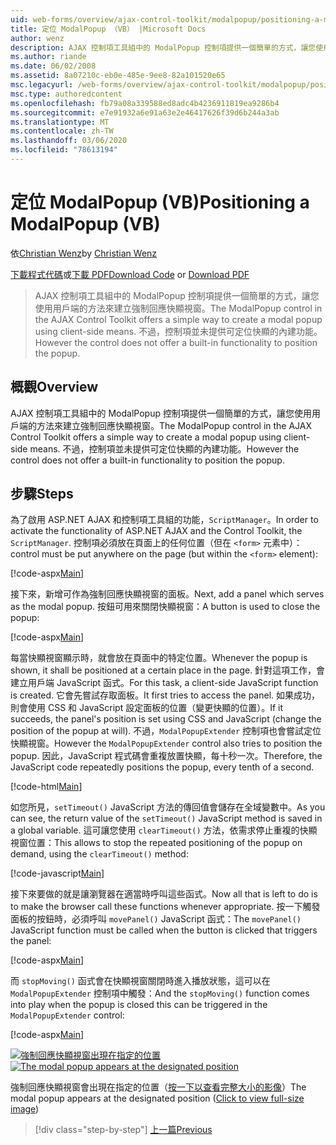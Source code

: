 ```yaml
---
uid: web-forms/overview/ajax-control-toolkit/modalpopup/positioning-a-modalpopup-vb
title: 定位 ModalPopup （VB） |Microsoft Docs
author: wenz
description: AJAX 控制項工具組中的 ModalPopup 控制項提供一個簡單的方式，讓您使用用戶端的方法來建立強制回應快顯視窗。 但控制項不提供 。
ms.author: riande
ms.date: 06/02/2008
ms.assetid: 8a07210c-eb0e-485e-9ee8-82a101520e65
msc.legacyurl: /web-forms/overview/ajax-control-toolkit/modalpopup/positioning-a-modalpopup-vb
msc.type: authoredcontent
ms.openlocfilehash: fb79a08a339588ed8adc4b4236911819ea9286b4
ms.sourcegitcommit: e7e91932a6e91a63e2e46417626f39d6b244a3ab
ms.translationtype: MT
ms.contentlocale: zh-TW
ms.lasthandoff: 03/06/2020
ms.locfileid: "78613194"
---
```

# <a name="positioning-a-modalpopup-vb"></a><span data-ttu-id="a81ee-104">定位 ModalPopup (VB)</span><span class="sxs-lookup"><span data-stu-id="a81ee-104">Positioning a ModalPopup (VB)</span></span>

<span data-ttu-id="a81ee-105">依[Christian Wenz](https://github.com/wenz)</span><span class="sxs-lookup"><span data-stu-id="a81ee-105">by [Christian Wenz](https://github.com/wenz)</span></span>

<span data-ttu-id="a81ee-106">[下載程式代碼](https://download.microsoft.com/download/2/4/0/24052038-f942-4336-905b-b60ae56f0dd5/ModalPopup4.vb.zip)或[下載 PDF](https://download.microsoft.com/download/b/6/a/b6ae89ee-df69-4c87-9bfb-ad1eb2b23373/modalpopup4VB.pdf)</span><span class="sxs-lookup"><span data-stu-id="a81ee-106">[Download Code](https://download.microsoft.com/download/2/4/0/24052038-f942-4336-905b-b60ae56f0dd5/ModalPopup4.vb.zip) or [Download PDF](https://download.microsoft.com/download/b/6/a/b6ae89ee-df69-4c87-9bfb-ad1eb2b23373/modalpopup4VB.pdf)</span></span>

> <span data-ttu-id="a81ee-107">AJAX 控制項工具組中的 ModalPopup 控制項提供一個簡單的方式，讓您使用用戶端的方法來建立強制回應快顯視窗。</span><span class="sxs-lookup"><span data-stu-id="a81ee-107">The ModalPopup control in the AJAX Control Toolkit offers a simple way to create a modal popup using client-side means.</span></span> <span data-ttu-id="a81ee-108">不過，控制項並未提供可定位快顯的內建功能。</span><span class="sxs-lookup"><span data-stu-id="a81ee-108">However the control does not offer a built-in functionality to position the popup.</span></span>

## <a name="overview"></a><span data-ttu-id="a81ee-109">概觀</span><span class="sxs-lookup"><span data-stu-id="a81ee-109">Overview</span></span>

<span data-ttu-id="a81ee-110">AJAX 控制項工具組中的 ModalPopup 控制項提供一個簡單的方式，讓您使用用戶端的方法來建立強制回應快顯視窗。</span><span class="sxs-lookup"><span data-stu-id="a81ee-110">The ModalPopup control in the AJAX Control Toolkit offers a simple way to create a modal popup using client-side means.</span></span> <span data-ttu-id="a81ee-111">不過，控制項並未提供可定位快顯的內建功能。</span><span class="sxs-lookup"><span data-stu-id="a81ee-111">However the control does not offer a built-in functionality to position the popup.</span></span>

## <a name="steps"></a><span data-ttu-id="a81ee-112">步驟</span><span class="sxs-lookup"><span data-stu-id="a81ee-112">Steps</span></span>

<span data-ttu-id="a81ee-113">為了啟用 ASP.NET AJAX 和控制項工具組的功能，`ScriptManager`。</span><span class="sxs-lookup"><span data-stu-id="a81ee-113">In order to activate the functionality of ASP.NET AJAX and the Control Toolkit, the `ScriptManager`.</span></span> <span data-ttu-id="a81ee-114">控制項必須放在頁面上的任何位置（但在 `<form>` 元素中）：</span><span class="sxs-lookup"><span data-stu-id="a81ee-114">control must be put anywhere on the page (but within the `<form>` element):</span></span>

[!code-aspx[Main](positioning-a-modalpopup-vb/samples/sample1.aspx)]

<span data-ttu-id="a81ee-115">接下來，新增可作為強制回應快顯視窗的面板。</span><span class="sxs-lookup"><span data-stu-id="a81ee-115">Next, add a panel which serves as the modal popup.</span></span> <span data-ttu-id="a81ee-116">按鈕可用來關閉快顯視窗：</span><span class="sxs-lookup"><span data-stu-id="a81ee-116">A button is used to close the popup:</span></span>

[!code-aspx[Main](positioning-a-modalpopup-vb/samples/sample2.aspx)]

<span data-ttu-id="a81ee-117">每當快顯視窗顯示時，就會放在頁面中的特定位置。</span><span class="sxs-lookup"><span data-stu-id="a81ee-117">Whenever the popup is shown, it shall be positioned at a certain place in the page.</span></span> <span data-ttu-id="a81ee-118">針對這項工作，會建立用戶端 JavaScript 函式。</span><span class="sxs-lookup"><span data-stu-id="a81ee-118">For this task, a client-side JavaScript function is created.</span></span> <span data-ttu-id="a81ee-119">它會先嘗試存取面板。</span><span class="sxs-lookup"><span data-stu-id="a81ee-119">It first tries to access the panel.</span></span> <span data-ttu-id="a81ee-120">如果成功，則會使用 CSS 和 JavaScript 設定面板的位置（變更快顯的位置）。</span><span class="sxs-lookup"><span data-stu-id="a81ee-120">If it succeeds, the panel's position is set using CSS and JavaScript (change the position of the popup at will).</span></span> <span data-ttu-id="a81ee-121">不過，`ModalPopupExtender` 控制項也會嘗試定位快顯視窗。</span><span class="sxs-lookup"><span data-stu-id="a81ee-121">However the `ModalPopupExtender` control also tries to position the popup.</span></span> <span data-ttu-id="a81ee-122">因此，JavaScript 程式碼會重複放置快顯，每十秒一次。</span><span class="sxs-lookup"><span data-stu-id="a81ee-122">Therefore, the JavaScript code repeatedly positions the popup, every tenth of a second.</span></span>

[!code-html[Main](positioning-a-modalpopup-vb/samples/sample3.html)]

<span data-ttu-id="a81ee-123">如您所見，`setTimeout()` JavaScript 方法的傳回值會儲存在全域變數中。</span><span class="sxs-lookup"><span data-stu-id="a81ee-123">As you can see, the return value of the `setTimeout()` JavaScript method is saved in a global variable.</span></span> <span data-ttu-id="a81ee-124">這可讓您使用 `clearTimeout()` 方法，依需求停止重複的快顯視窗位置：</span><span class="sxs-lookup"><span data-stu-id="a81ee-124">This allows to stop the repeated positioning of the popup on demand, using the `clearTimeout()` method:</span></span>

[!code-javascript[Main](positioning-a-modalpopup-vb/samples/sample4.js)]

<span data-ttu-id="a81ee-125">接下來要做的就是讓瀏覽器在適當時呼叫這些函式。</span><span class="sxs-lookup"><span data-stu-id="a81ee-125">Now all that is left to do is to make the browser call these functions whenever appropriate.</span></span> <span data-ttu-id="a81ee-126">按一下觸發面板的按鈕時，必須呼叫 `movePanel()` JavaScript 函式：</span><span class="sxs-lookup"><span data-stu-id="a81ee-126">The `movePanel()` JavaScript function must be called when the button is clicked that triggers the panel:</span></span>

[!code-aspx[Main](positioning-a-modalpopup-vb/samples/sample5.aspx)]

<span data-ttu-id="a81ee-127">而 `stopMoving()` 函式會在快顯視窗關閉時進入播放狀態，這可以在 `ModalPopupExtender` 控制項中觸發：</span><span class="sxs-lookup"><span data-stu-id="a81ee-127">And the `stopMoving()` function comes into play when the popup is closed this can be triggered in the `ModalPopupExtender` control:</span></span>

[!code-aspx[Main](positioning-a-modalpopup-vb/samples/sample6.aspx)]

<span data-ttu-id="a81ee-128">[![強制回應快顯視窗出現在指定的位置](positioning-a-modalpopup-vb/_static/image2.png)](positioning-a-modalpopup-vb/_static/image1.png)</span><span class="sxs-lookup"><span data-stu-id="a81ee-128">[![The modal popup appears at the designated position](positioning-a-modalpopup-vb/_static/image2.png)](positioning-a-modalpopup-vb/_static/image1.png)</span></span>

<span data-ttu-id="a81ee-129">強制回應快顯視窗會出現在指定的位置（[按一下以查看完整大小的影像](positioning-a-modalpopup-vb/_static/image3.png)）</span><span class="sxs-lookup"><span data-stu-id="a81ee-129">The modal popup appears at the designated position ([Click to view full-size image](positioning-a-modalpopup-vb/_static/image3.png))</span></span>

> [!div class="step-by-step"]
> [<span data-ttu-id="a81ee-130">上一篇</span><span class="sxs-lookup"><span data-stu-id="a81ee-130">Previous</span></span>](handling-postbacks-from-a-modalpopup-vb.md)
